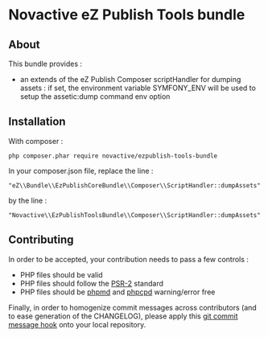 # Novactive eZ Publish Tools bundle

## About

This bundle provides :

* an extends of the eZ Publish Composer scriptHandler for dumping assets : if set, the environment variable SYMFONY_ENV will be used to setup the assetic:dump command env option

## Installation

With composer :

    php composer.phar require novactive/ezpublish-tools-bundle 

In your composer.json file, replace the line :

    "eZ\\Bundle\\EzPublishCoreBundle\\Composer\\ScriptHandler::dumpAssets"

by the line :

    "Novactive\\EzPublishToolsBundle\\Composer\\ScriptHandler::dumpAssets"


## Contributing

In order to be accepted, your contribution needs to pass a few controls : 

* PHP files should be valid
* PHP files should follow the [PSR-2](http://www.php-fig.org/psr/psr-2/) standard
* PHP files should be [phpmd](https://phpmd.org) and [phpcpd](https://github.com/sebastianbergmann/phpcpd) warning/error free

Finally, in order to homogenize commit messages across contributors (and to ease generation of the CHANGELOG), please apply this [git commit message hook](https://gist.github.com/GMaissa/f008b2ffca417c09c7b8) onto your local repository. 
